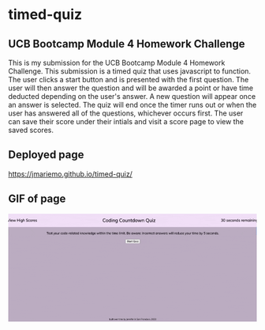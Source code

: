 # timed-quiz
## UCB Bootcamp Module 4 Homework Challenge
This is my submission for the UCB Bootcamp Module 4 Homework Challenge. This submission is a timed quiz that uses javascript to function. The user clicks a start button and is presented with the first question. The user will then answer the question and will be awarded a point or have time deducted depending on the user's answer. A new question will appear once an answer is selected. The quiz will end once the timer runs out or when the user has answered all of the questions, whichever occurs first. The user can save their score under their intials and visit a score page to view the saved scores.

## Deployed page
https://jmariemo.github.io/timed-quiz/

## GIF of page
![gif of app page](./assets/gif/timed-quiz.gif)
